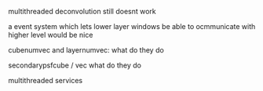 
multithreaded deconvolution still doesnt work

a event system which lets lower layer windows be able to ocmmunicate with higher level would be nice


cubenumvec and layernumvec: what do they do

secondarypsfcube / vec what do they do

multithreaded services





